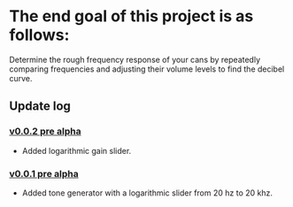 # The end goal of this project is as follows:
Determine the rough frequency response of your cans by repeatedly comparing frequencies and adjusting their volume levels to find the decibel curve.

## Update log
### [v0.0.2 pre alpha](https://github.com/creaturekaspar/FReature/tree/afaf24a0079a5b473adf9a2125b331d50e7b6110)
* Added logarithmic gain slider.

### [v0.0.1 pre alpha](https://github.com/creaturekaspar/FReature/tree/dfe93d68ff885794d9e0961183fe348f97c4e0d7)
* Added tone generator with a logarithmic slider from 20 hz to 20 khz.
